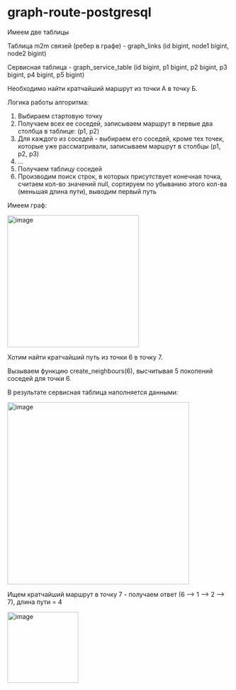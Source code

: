 # graph-route-postgresql

<p>Имеем две таблицы</p>
<p>Таблица m2m связей (ребер в графе) - graph_links (id bigint, node1 bigint, node2 bigint)</p>
<p>Сервисная таблица - graph_service_table (id bigint, p1 bigint, p2 bigint, p3 bigint, p4 bigint, p5 bigint)</p>

<p>Необходимо найти кратчайший маршрут из точки А в точку Б. 
<p>Логика работы алгоритма:</p>

1) Выбираем стартовую точку
2) Получаем всех ее соседей, записываем маршрут в первые два столбца в таблице: (p1, p2)
3) Для каждого из соседей - выбираем его соседей, кроме тех точек, которые уже рассматривали, записываем маршрут в столбцы (p1, p2, p3)
4) ... 
5) Получаем таблицу соседей
6) Производим поиск строк, в которых присутствует конечная точка, считаем кол-во значений null, сортируем по убыванию этого кол-ва (меньшая длина пути), выводим первый путь


Имеем граф:
<div>
  <img width="297" alt="image" src="https://github.com/dmitriysmetanin/graph-route-postgresql/assets/88580214/c1c77866-30d6-4be8-b495-76bcd00c3237">
</div>

<p>Хотим найти кратчайший путь из точки 6 в точку 7. </p>
<p>Вызываем функцию create_neighbours(6), высчитывая 5 поколений соседей для точки 6.</p>
<p>В результате сервисная таблица наполняется данными:</p>
<div>
  <img width="410" alt="image" src="https://github.com/dmitriysmetanin/graph-route-postgresql/assets/88580214/bb257c47-2e18-4e72-8c50-1295f1d1d9b1">
</div>

<p>Ищем кратчайший маршрут в точку 7 - получаем ответ (6 --> 1 --> 2 --> 7), длина пути = 4</p>
<div>
  <img width="160" alt="image" src="https://github.com/dmitriysmetanin/graph-route-postgresql/assets/88580214/e10825e8-e45f-4e3b-afa5-528b3a465639">
</div>

